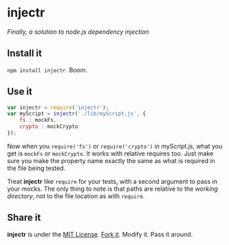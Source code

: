 # injectr #

_Finally, a solution to node.js dependency injection_

## Install it ##

`npm install injectr`. Boom.

## Use it ##

````javascript
var injectr = require('injectr');
var myScript = injectr('./lib/myScript.js', {
    fs : mockFs,
    crypto : mockCrypto
});
````

Now when you `require('fs')` or `require('crypto')` in myScript.js, what you get
is `mockFs` or `mockCrypto`. It works with relative requires too. Just make
sure you make the property name exactly the same as what is required in the
file being tested.

Treat **injectr** like `require` for your tests, with a second argument to pass
in your mocks. The only thing to note is that paths are relative to the
_working directory_, not to the file location as with `require`.

## Share it ##

**injectr** is under the [MIT License](http://www.opensource.org/licenses/MIT).
[Fork it](https://github.com/nathanmacinnes/injectr). Modify it. Pass it around.